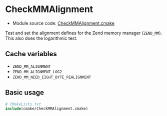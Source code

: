 <!-- This is auto-generated file. -->
# CheckMMAlignment

* Module source code: [CheckMMAlignment.cmake](https://github.com/petk/php-build-system/blob/master/cmake/Zend/cmake/CheckMMAlignment.cmake)

Test and set the alignment defines for the Zend memory manager (`ZEND_MM`). This
also does the logarithmic test.

## Cache variables

* `ZEND_MM_ALIGNMENT`
* `ZEND_MM_ALIGNMENT_LOG2`
* `ZEND_MM_NEED_EIGHT_BYTE_REALIGNMENT`

## Basic usage

```cmake
# CMakeLists.txt
include(cmake/CheckMMAlignment.cmake)
```
